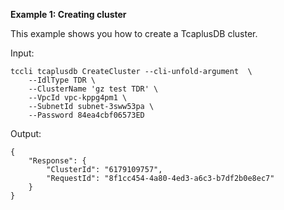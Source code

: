 **Example 1: Creating cluster**

This example shows you how to create a TcaplusDB cluster.

Input: 

```
tccli tcaplusdb CreateCluster --cli-unfold-argument  \
    --IdlType TDR \
    --ClusterName 'gz test TDR' \
    --VpcId vpc-kppg4pm1 \
    --SubnetId subnet-3sww53pa \
    --Password 84ea4cbf06573ED
```

Output: 
```
{
    "Response": {
        "ClusterId": "6179109757",
        "RequestId": "8f1cc454-4a80-4ed3-a6c3-b7df2b0e8ec7"
    }
}
```

